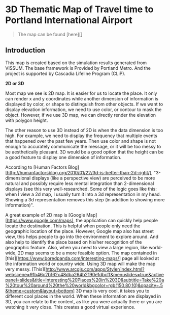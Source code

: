 # 3D Thematic Map of Travel time to Portland International Airport

> The map can be found [here][]

## Introduction 

This map is created based on the simulation results generated from VISSUM. The base framework is Provided by Portland Metro. And the project is supported by Cascadia Lifeline Program (CLiP).

**2D or 3D**

Most map we see is 2D map. It is easier for us to locate the place. It only can render x and y coordinates while another dimension of information is displayed by color, or shape to distinguish from other objects. If we want to display elevation information, we need to use color, or contour to mask the object. However, if we use 3D map, we can directly render the elevation with polygon height.

The other reason to use 3D instead of 2D is when the data dimension is too high. For example, we need to display the frequency that multiple events that happened over the past few years. Then use color and shape is not enough to accurately communicate the message, or it will be too messy to be aesthetically pleasant. 3D would be a good option that the height can be a good feature to display one dimension of information.  

According to [Human Factors Blog][http://humanfactorsblog.org/2010/01/22/3d-is-better-than-2d-right/], "3-dimensional displays (like a perspective view) are perceived to be more natural and possibly require less mental integration than 2-dimensional displays (see this very well-researched. Some of the logic goes like this:  when I view a 2d map, I usually turn it into a 3d representation in my head.  Showing a 3d representation removes this step (in addition to showing more information)". 

A great example of 2D map is [Google Map][https://www.google.com/maps], the application can quickly help people locate the destination. This is helpful when people only need the geographic location of the place. However, Google map also has street view, this helps people to go into the environment to explore around. And also help to identify the place based on his/her recognition of the geographic feature.
Also, when you need to view a large region, like world-wide, 2D map seems to be a more feasible option. The map contained in [this][https://www.boredpanda.com/interesting-maps/] page all looked at the information world or country wide. Using 3D map will make the map very messy. 
[This][http://www.arcgis.com/apps/Styler/index.html?webscene=91b46c2b162c48dba264b2190e1dbcff&menuslides=true&activepanel=slides&title=Interesting%20Places%20in%203D&subtitle=Take%20a%20tour%20around%20the%20world&bgcolor=rgb(150,80,10)&opacity=.5&theme=custom&layout=bottom] 3D map is very cool, it takes you to different cool places in the world. When these information are displayed in 3D, you can relate to the content, as like you were actually there or you are watching it very close. This creates a good virtual experience. 